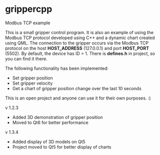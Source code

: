 # grippercpp
Modbus TCP example

This is a small gripper control program. It is also an example of using the Modbus TCP protocol developed using C++ and a dynamic chart created using QML.
The connection to the gripper occurs via the Modbus TCP protocol on the host **HOST_ADDRESS** (127.0.0.1) and port **HOST_PORT** (5502). By default, the device has ID = 1. There is **defines.h** in project, so you can find it there.

The following functionality has been implemented:

- Set gripper position
- Set gripper velocity
- Get a chart of gripper position change over the last 10 seconds

This is an open project and anyone can use it for their own purposes. :)


v 1.2.3

- Added 3D demonstration of gripper position
- Moved to Qt6 for better performance

v 1.3.4

- Added display of 3D models on Qt5
- Project moved to Qt5 for better display of charts
